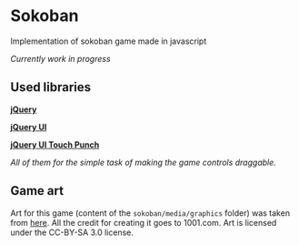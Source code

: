 # Sokoban
Implementation of sokoban game made in javascript

*Currently work in progress*

## Used libraries
**[jQuery](http://jquery.com/)**

**[jQuery UI](http://jqueryui.com/)**

**[jQuery UI Touch Punch](https://github.com/furf/jquery-ui-touch-punch)**

*All of them for the simple task of making the game controls draggable.*

## Game art
Art for this game (content of the ```sokoban/media/graphics``` folder) was taken from [here](https://opengameart.org/content/sokoban-pack). All the credit for creating it goes to 1001.com.
Art is licensed under the CC-BY-SA 3.0 license.
